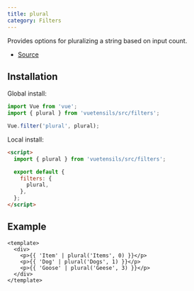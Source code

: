 ```yaml
---
title: plural
category: Filters
---
```


Provides options for pluralizing a string based on input count.

- [Source](https://github.com/AustinGil/vuetensils/blob/master/src/filters/index.js)

## Installation

Global install:

```js
import Vue from 'vue';
import { plural } from 'vuetensils/src/filters';

Vue.filter('plural', plural);
```

Local install:

```html
<script>
  import { plural } from 'vuetensils/src/filters';

  export default {
    filters: {
      plural,
    },
  };
</script>
```

## Example

```vue live
<template>
  <div>
    <p>{{ 'Item' | plural('Items', 0) }}</p>
    <p>{{ 'Dog' | plural('Dogs', 1) }}</p>
    <p>{{ 'Goose' | plural('Geese', 3) }}</p>
  </div>
</template>
```

<!-- pluralize(text, num, plural) {
  plural = plural || text + 's'
  return `${num} ${num === 1 ? text : plural}`;
} -->
